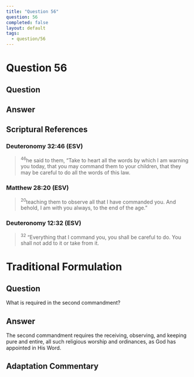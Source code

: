 ```yaml
---
title: "Question 56"
question: 56
completed: false
layout: default
tags:
  - question/56
---
```

# Question 56

## Question


## Answer


## Scriptural References
### Deuteronomy 32:46 (ESV)
> <sup>46</sup>he said to them, “Take to heart all the words by which I am warning you today, that you may command them to your children, that they may be careful to do all the words of this law.

### Matthew 28:20 (ESV)
> <sup>20</sup>teaching them to observe all that I have commanded you. And behold, I am with you always, to the end of the age.”

### Deuteronomy 12:32 (ESV)
> <sup>32</sup> “Everything that I command you, you shall be careful to do. You shall not add to it or take from it.

# Traditional Formulation
## Question
What is required in the second commandment?

## Answer
The second commandment requires the receiving, observing, and keeping pure and entire, all such religious worship and ordinances, as God has appointed in His Word.

## Adaptation Commentary
